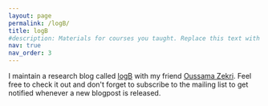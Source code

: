 ```yaml
---
layout: page
permalink: /logB/
title: logB
#description: Materials for courses you taught. Replace this text with your description.
nav: true
nav_order: 3
---
```


I maintain a research blog called <a href="https://logb-research.github.io/">logB<a/>  with my friend <a href="https://www.oussamazekri.fr/">Oussama Zekri<a/>. Feel free to check it out and don't forget to subscribe to the mailing list to get notified whenever a new blogpost is released. 

